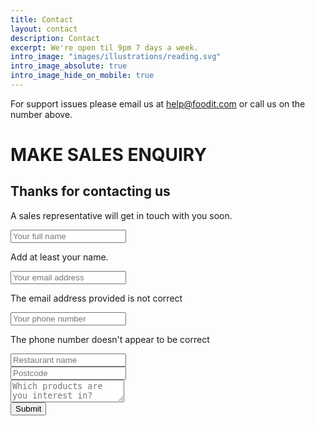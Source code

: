 ```yaml
---
title: Contact
layout: contact
description: Contact
excerpt: We're open til 9pm 7 days a week.
intro_image: "images/illustrations/reading.svg"
intro_image_absolute: true
intro_image_hide_on_mobile: true
---
```



For support issues please email us at [help@foodit.com](mailto:help@foodit.com) or call us on the number above.

# MAKE SALES ENQUIRY


<form method="POST" action="https://foodit-prod.appspot.com/api/form/contactUs" class="validator ajax">
  <div class="success-message">
    <h2>Thanks for contacting us</h2>
    <p>A sales representative will get in touch with you soon.</p>
  </div>
  <div class="field-wrapper name">
    <input type="text" name="name" placeholder="Your full name" data-validation-minlength="2">
    <p class="error__message">Add at least your name.</p>
  </div>
  <div class="field-wrapper email">
    <input type="email" name="email" placeholder="Your email address" data-validation-regex="^[\w-\.]+@([\w-]+\.)+[\w-]+$">
    <p class="error__message">The email address provided is not correct</p>
  </div>
  <div class="field-wrapper phone">
    <input type="text" name="phone" placeholder="Your phone number" data-validation-regex="^(?:(?:\(?(?:0(?:0|11)\)?[\s-]?\(?|\+)44\)?[\s-]?(?:\(?0\)?[\s-]?)?)|(?:\(?0))(?:(?:\d{5}\)?[\s-]?\d{4,5})|(?:\d{4}\)?[\s-]?(?:\d{5}|\d{3}[\s-]?\d{3}))|(?:\d{3}\)?[\s-]?\d{3}[\s-]?\d{3,4})|(?:\d{2}\)?[\s-]?\d{4}[\s-]?\d{4}))(?:[\s-]?(?:x|ext\.?|\#)\d{3,4})?$">
    <p class="error__message">The phone number doesn't appear to be correct</p>
  </div>
    <div class="field-wrapper restaurant">
      <input type="text" name="restaurant" placeholder="Restaurant name">
    </div>
    <div class="field-wrapper postCode">
      <input type="text" name="postCode" placeholder="Postcode">
    </div>
    <div class="field-wrapper enquiry">
      <textarea name="enquiry" placeholder="Which products are you interest in?"></textarea>
    </div>
  <button class="submit button-primary">
      Submit
  </button>
</form>

